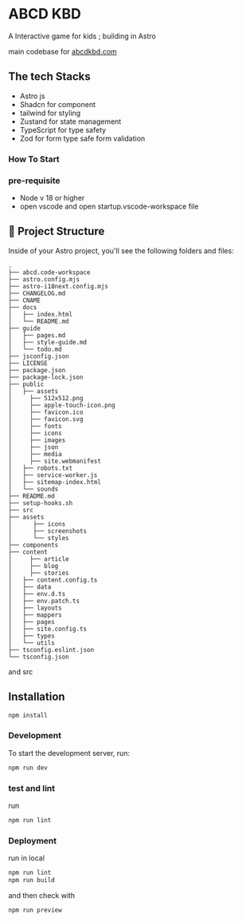 # ABCD KBD

A Interactive game for kids ; building in Astro

main codebase for [abcdkbd.com](https://www.abcdkbd.com)

## The tech Stacks

- Astro js
- Shadcn for component
- tailwind for styling
- Zustand for state management
- TypeScript for type safety
- Zod for form type safe form validation

### How To Start

### pre-requisite

- Node v 18 or higher
- open vscode and open startup.vscode-workspace file

## 🚀 Project Structure

Inside of your Astro project, you'll see the following folders and files:

```text
.
├── abcd.code-workspace
├── astro.config.mjs
├── astro-i18next.config.mjs
├── CHANGELOG.md
├── CNAME
├── docs
│   ├── index.html
│   └── README.md
├── guide
│   ├── pages.md
│   ├── style-guide.md
│   └── todo.md
├── jsconfig.json
├── LICENSE
├── package.json
├── package-lock.json
├── public
│   ├── assets
│     ├── 512x512.png
│     ├── apple-touch-icon.png
│     ├── favicon.ico
│     ├── favicon.svg
│     ├── fonts
│     ├── icons
│     ├── images
│     ├── json
│     ├── media
│     ├── site.webmanifest
│   ├── robots.txt
│   ├── service-worker.js
│   ├── sitemap-index.html
│   └── sounds
├── README.md
├── setup-hooks.sh
├── src
├── assets
│      ├── icons
│      ├── screenshots
│      └── styles
├── components
├── content
│     ├── article
│     ├── blog
│     ├── stories
│   ├── content.config.ts
│   ├── data
│   ├── env.d.ts
│   ├── env.patch.ts
│   ├── layouts
│   ├── mappers
│   ├── pages
│   ├── site.config.ts
│   ├── types
│   └── utils
├── tsconfig.eslint.json
└── tsconfig.json

```

and src

## Installation

```bash
npm install
```

### Development

To start the development server, run:

```bash
npm run dev
```

### test and lint

run

```sh
npm run lint
```

### Deployment

run in local

```sh
npm run lint
npm run build
```

and then check with

```sh
npm run preview
```
